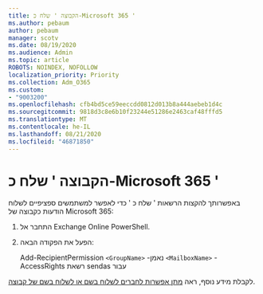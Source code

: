 ```yaml
---
title: הקבוצה ' שלח כ-Microsoft 365 '
ms.author: pebaum
author: pebaum
manager: scotv
ms.date: 08/19/2020
ms.audience: Admin
ms.topic: article
ROBOTS: NOINDEX, NOFOLLOW
localization_priority: Priority
ms.collection: Adm_O365
ms.custom:
- "9003200"
ms.openlocfilehash: cfb4bd5ce59eeccdd0812d013b8a444aebeb1d4c
ms.sourcegitcommit: 9818d3c8e6b10f23244e51286e2463caf48fffd5
ms.translationtype: MT
ms.contentlocale: he-IL
ms.lasthandoff: 08/21/2020
ms.locfileid: "46871850"
---
```

# <a name="send-as-microsoft-365-group"></a>הקבוצה ' שלח כ-Microsoft 365 '

באפשרותך להקצות הרשאות ' שלח כ ' כדי לאפשר למשתמשים ספציפיים לשלוח הודעות כקבוצה של Microsoft 365:  

1. התחבר אל Exchange Online PowerShell.  

2. הפעל את הפקודה הבאה:  

    Add-RecipientPermission `<GroupName>` -נאמן `<MailboxName>` -AccessRights רשאת sendas עבור

לקבלת מידע נוסף, ראה [מתן אפשרות לחברים לשלוח בשם או לשלוח בשם של קבוצה](https://docs.microsoft.com/microsoft-365/admin/create-groups/allow-members-to-send-as-or-send-on-behalf-of-group?view=o365-worldwide).